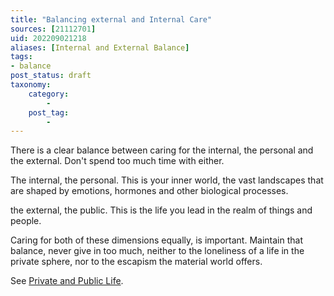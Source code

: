 ```yaml
---
title: "Balancing external and Internal Care"
sources: [21112701]
uid: 202209021218
aliases: [Internal and External Balance]
tags:
- balance
post_status: draft
taxonomy:
    category:
        -
    post_tag:
        -
---
```


There is a clear balance between caring for the internal, the personal and the external. Don't spend too much time with either.

The internal, the personal. This is your inner world, the vast landscapes that are shaped by emotions, hormones and other biological processes.

the external, the public. This is the life you lead in the realm of things and people.

Caring for both of these dimensions equally, is important. Maintain that balance, never give in too much, neither to the loneliness of a life in the private sphere, nor to the escapism the material world offers.

See [Private and Public Life](./202108201814.md).